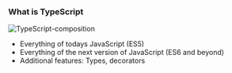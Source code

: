 ### What is TypeScript

<div class="flex">

<div class="col">

![TypeScript-composition](img/typescript-composition.png)

</div>

<ul class="col">
	<li>Everything of todays JavaScript (ES5)</li>
	<li>Everything of the next version of JavaScript (ES6 and beyond)</li>
	<li>Additional features: Types, decorators</li>
</ul>

</div>